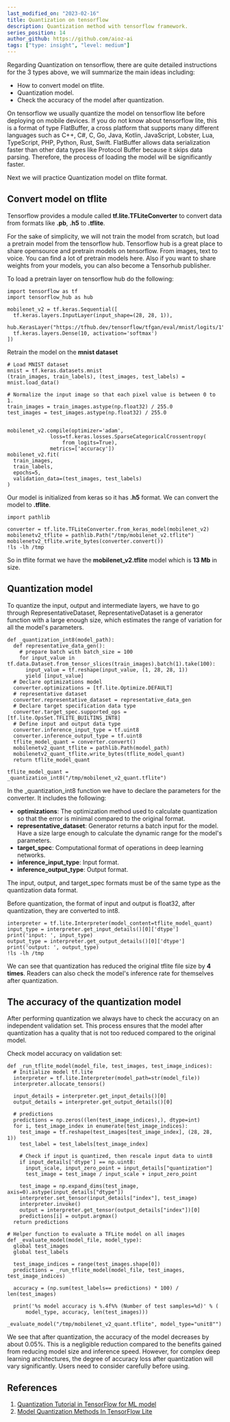 ```yaml
---
last_modified_on: "2023-02-16"
title: Quantization on tensorflow
description: Quantization method with tensorflow framework.
series_position: 14
author_github: https://github.com/aioz-ai
tags: ["type: insight", "level: medium"]
---
```


Regarding Quantization on tensorflow, there are quite detailed instructions for the 3 types above, we will summarize the main ideas including:

* How to convert model on tflite.
* Quantization model.
* Check the accuracy of the model after quantization.

On tensorflow we usually quantize the model on tensorflow lite before deploying on mobile devices. If you do not know about tensorflow lite, this is a format of type FlatBuffer, a cross platform that supports many different languages such as C++, C#, C, Go, Java, Kotlin, JavaScript, Lobster, Lua, TypeScript, PHP, Python, Rust, Swift. FlatBuffer allows data serialization faster than other data types like Protocol Buffer because it skips data parsing. Therefore, the process of loading the model will be significantly faster.

Next we will practice Quantization model on tflite format.


## Convert model on tflite

Tensorflow provides a module called **tf.lite.TFLiteConverter** to convert data from formats like **.pb**, **.h5** to **.tflite**.

For the sake of simplicity, we will not train the model from scratch, but load a pretrain model from the tensorflow hub. Tensorflow hub is a great place to share opensource and pretrain models on tensorflow. From images, text to voice. You can find a lot of pretrain models here. Also if you want to share weights from your models, you can also become a Tensorhub publisher.

To load a pretrain layer on tensorflow hub do the following:
```
import tensorflow as tf
import tensorflow_hub as hub

mobilenet_v2 = tf.keras.Sequential([
  tf.keras.layers.InputLayer(input_shape=(28, 28, 1)),
  hub.KerasLayer("https://tfhub.dev/tensorflow/tfgan/eval/mnist/logits/1"),
  tf.keras.layers.Dense(10, activation='softmax')
])
```

Retrain the model on the **mnist dataset**
```
# Load MNIST dataset
mnist = tf.keras.datasets.mnist
(train_images, train_labels), (test_images, test_labels) = mnist.load_data()

# Normalize the input image so that each pixel value is between 0 to 1.
train_images = train_images.astype(np.float32) / 255.0
test_images = test_images.astype(np.float32) / 255.0


mobilenet_v2.compile(optimizer='adam',
              loss=tf.keras.losses.SparseCategoricalCrossentropy(
                  from_logits=True),
              metrics=['accuracy'])
mobilenet_v2.fit(
  train_images,
  train_labels,
  epochs=5,
  validation_data=(test_images, test_labels)
)
```

Our model is initialized from keras so it has **.h5** format. We can convert the model to **.tflite**.
```
import pathlib

converter = tf.lite.TFLiteConverter.from_keras_model(mobilenet_v2)
mobilenetv2_tflite = pathlib.Path("/tmp/mobilenet_v2.tflite")
mobilenetv2_tflite.write_bytes(converter.convert())
!ls -lh /tmp
```
So in tflite format we have the **mobilenet_v2.tflite** model which is **13 Mb** in size.

## Quantization model
To quantize the input, output and intermediate layers, we have to go through RepresentativeDataset, RepresentativeDataset is a generator function with a large enough size, which estimates the range of variation for all the model's parameters.

```
def _quantization_int8(model_path):
  def representative_data_gen():
    # prepare batch with batch_size = 100
    for input_value in tf.data.Dataset.from_tensor_slices(train_images).batch(1).take(100):
      input_value = tf.reshape(input_value, (1, 28, 28, 1))
      yield [input_value]
  # Declare optimizations model
  converter.optimizations = [tf.lite.Optimize.DEFAULT]
  # representative dataset
  converter.representative_dataset = representative_data_gen
  # Declare target specification data type
  converter.target_spec.supported_ops = [tf.lite.OpsSet.TFLITE_BUILTINS_INT8]
  # Define input and output data type
  converter.inference_input_type = tf.uint8
  converter.inference_output_type = tf.uint8
  tflite_model_quant = converter.convert()
  mobilenetv2_quant_tflite = pathlib.Path(model_path)
  mobilenetv2_quant_tflite.write_bytes(tflite_model_quant)
  return tflite_model_quant

tflite_model_quant = _quantization_int8("/tmp/mobilenet_v2_quant.tflite")
```

In the _quantization_int8 function we have to declare the parameters for the converter. It includes the following:

* **optimizations**: The optimization method used to calculate quantization so that the error is minimal compared to the original format.
* **representative_dataset**: Generator returns a batch input for the model. Have a size large enough to calculate the dynamic range for the model's parameters.
* **target_spec**: Computational format of operations in deep learning networks.
* **inference_input_type**: Input format.
* **inference_output_type**: Output format.

The input, output, and target_spec formats must be of the same type as the quantization data format.

Before quantization, the format of input and output is float32, after quantization, they are converted to int8.
```
interpreter = tf.lite.Interpreter(model_content=tflite_model_quant)
input_type = interpreter.get_input_details()[0]['dtype']
print('input: ', input_type)
output_type = interpreter.get_output_details()[0]['dtype']
print('output: ', output_type)
!ls -lh /tmp
```

We can see that quantization has reduced the original tflite file size by **4 times**. Readers can also check the model's inference rate for themselves after quantization.

##  The accuracy of the quantization model
After performing quantization we always have to check the accuracy on an independent validation set. This process ensures that the model after quantization has a quality that is not too reduced compared to the original model.

Check model accuracy on validation set:
```
def _run_tflite_model(model_file, test_images, test_image_indices):
  # Initialize model tf.lite
  interpreter = tf.lite.Interpreter(model_path=str(model_file))
  interpreter.allocate_tensors()

  input_details = interpreter.get_input_details()[0]
  output_details = interpreter.get_output_details()[0]

  # predictions
  predictions = np.zeros((len(test_image_indices),), dtype=int)
  for i, test_image_index in enumerate(test_image_indices):
    test_image = tf.reshape(test_images[test_image_index], (28, 28, 1))
    test_label = test_labels[test_image_index]

    # Check if input is quantized, then rescale input data to uint8
    if input_details['dtype'] == np.uint8:
      input_scale, input_zero_point = input_details["quantization"]
      test_image = test_image / input_scale + input_zero_point

    test_image = np.expand_dims(test_image, axis=0).astype(input_details["dtype"])
    interpreter.set_tensor(input_details["index"], test_image)
    interpreter.invoke()
    output = interpreter.get_tensor(output_details["index"])[0]
    predictions[i] = output.argmax()
  return predictions

# Helper function to evaluate a TFLite model on all images
def _evaluate_model(model_file, model_type):
  global test_images
  global test_labels

  test_image_indices = range(test_images.shape[0])
  predictions = _run_tflite_model(model_file, test_images, test_image_indices)

  accuracy = (np.sum(test_labels== predictions) * 100) / len(test_images)

  print('%s model accuracy is %.4f%% (Number of test samples=%d)' % (
      model_type, accuracy, len(test_images)))
  
_evaluate_model("/tmp/mobilenet_v2_quant.tflite", model_type="unit8"")
```

We see that after quantization, the accuracy of the model decreases by about 0.05%. This is a negligible reduction compared to the benefits gained from reducing model size and inference speed. However, for complex deep learning architectures, the degree of accuracy loss after quantization will vary significantly. Users need to consider carefully before using.


## References
1. [Quantization Tutorial in TensorFlow for ML model](https://medium.com/codex/quantization-tutorial-in-tensorflow-to-optimize-a-ml-model-like-a-pro-cadf811482d9)
2. [Model Quantization Methods In TensorFlow Lite](https://studymachinelearning.com/model-quantization-methods-in-tensorflow-lite/)